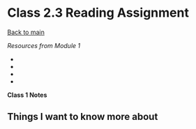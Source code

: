 # Class 2.3 Reading Assignment

[Back to main](https://michaeldulin.github.io/reading-notes)


*Resources from Module 1* 
- [](https://www.markdownguide.org/basic-syntax/)
- [](https://docs.github.com/en/get-started/writing-on-github/getting-started-with-writing-and-formatting-on-github/basic-writing-and-formatting-syntax)
- [](https://pages.github.com/)
- [](https://docs.github.com/en/get-started/writing-on-github/getting-started-with-writing-and-formatting-on-github/basic-writing-and-formatting-syntax)

**Class 1 Notes**

<p>
</p>

<p>
</p>

<p>
</p>

## Things I want to know more about
